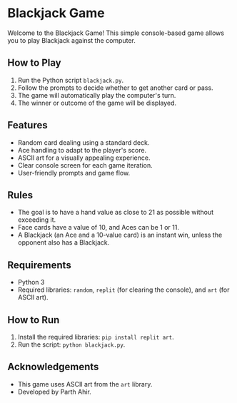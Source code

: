 # Blackjack Game

Welcome to the Blackjack Game! This simple console-based game allows you to play Blackjack against the computer.

## How to Play

1. Run the Python script `blackjack.py`.
2. Follow the prompts to decide whether to get another card or pass.
3. The game will automatically play the computer's turn.
4. The winner or outcome of the game will be displayed.

## Features

- Random card dealing using a standard deck.
- Ace handling to adapt to the player's score.
- ASCII art for a visually appealing experience.
- Clear console screen for each game iteration.
- User-friendly prompts and game flow.

## Rules

- The goal is to have a hand value as close to 21 as possible without exceeding it.
- Face cards have a value of 10, and Aces can be 1 or 11.
- A Blackjack (an Ace and a 10-value card) is an instant win, unless the opponent also has a Blackjack.

## Requirements

- Python 3
- Required libraries: `random`, `replit` (for clearing the console), and `art` (for ASCII art).

## How to Run

1. Install the required libraries: `pip install replit art`.
2. Run the script: `python blackjack.py`.

## Acknowledgements

- This game uses ASCII art from the `art` library.
- Developed by Parth Ahir.


